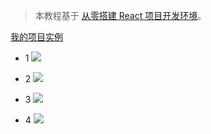 > 本教程基于 [从零搭建 React 项目开发环境](https://github.com/zhuanglong/react-template)。

[我的项目实例](https://github.com/zhuanglong/react-template/tree/animation)

- 1
![](https://gitee.com/zloooong/image_store/raw/master/img/20210406185422.gif)

- 2
![](https://gitee.com/zloooong/image_store/raw/master/img/20210406185434.gif)

- 3
![](https://gitee.com/zloooong/image_store/raw/master/img/20210406185444.gif)

- 4
![](https://gitee.com/zloooong/image_store/raw/master/img/20210406185453.gif)
